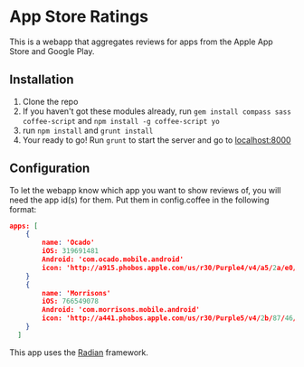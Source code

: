 # App Store Ratings

This is a webapp that aggregates reviews for apps from the Apple App Store and Google Play.

## Installation

1. Clone the repo
2. If you haven't got these modules already, run `gem install compass sass coffee-script` and `npm install -g coffee-script yo`
3. run `npm install` and `grunt install`
4. Your ready to go! Run `grunt` to start the server and go to [localhost:8000](http://localhost:8000) 

## Configuration

To let the webapp know which app you want to show reviews of, you will need the app id(s) for them. Put them in config.coffee in the following format:

~~~json
apps: [
  	{
  		name: 'Ocado'
  		iOS: 319691481
  		Android: 'com.ocado.mobile.android'
  		icon: 'http://a915.phobos.apple.com/us/r30/Purple4/v4/a5/2a/e0/a52ae0b6-b44f-826d-facb-fcbd241a1688/mzl.vzlmvftd.75x75-65.png'
  	}
  	{
  		name: 'Morrisons'
  		iOS: 766549078
  		Android: 'com.morrisons.mobile.android'
  		icon: 'http://a441.phobos.apple.com/us/r30/Purple5/v4/2b/87/46/2b874676-6223-06fe-1842-148127c37c68/mzl.csuqoele.75x75-65.png'
  	}
  ]
~~~


This app uses the [Radian](http://radian.io) framework. 